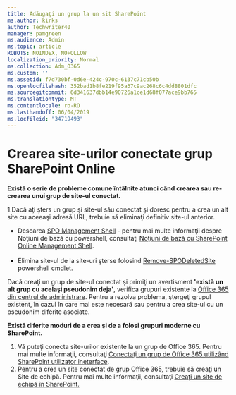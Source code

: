 ```yaml
---
title: Adăugaţi un grup la un sit SharePoint
ms.author: kirks
author: Techwriter40
manager: pamgreen
ms.audience: Admin
ms.topic: article
ROBOTS: NOINDEX, NOFOLLOW
localization_priority: Normal
ms.collection: Adm_O365
ms.custom: ''
ms.assetid: f7d730bf-0d6e-424c-970c-6137c71cb50b
ms.openlocfilehash: 352bad1b8fe219f95a37c9ac268c6c4dd8801dfc
ms.sourcegitcommit: 6d341637dbb14e90726a1ce1d68f077ace9bb765
ms.translationtype: MT
ms.contentlocale: ro-RO
ms.lasthandoff: 06/04/2019
ms.locfileid: "34719493"
---
```

# <a name="create-group-connected-site-in-sharepoint-online"></a>Crearea site-urilor conectate grup SharePoint Online

<p><strong>Există o serie de probleme comune întâlnite atunci când crearea sau re-crearea unui grup de site-ul conectat.&nbsp;</strong></p>  <p>1.Dacă aţi şters un grup şi site-ul său conectat şi doresc pentru a crea un alt site cu aceeaşi adresă URL, trebuie să eliminaţi definitiv site-ul anterior.</p>  <ul>  <li>Descarca <a title="coajă de Management SPO" href="https://support.office.com/en-ie/article/introduction-to-the-sharepoint-online-management-shell-c16941c3-19b4-4710-8056-34c034493429">SPO Management Shell</a> - pentru mai multe informaţii despre Noţiuni de bază cu powershell, consultaţi <a title="Noţiuni de bază cu SharePoint Online Management Shell" href="https://docs.microsoft.com/en-us/powershell/module/sharepoint-online/remove-sposite?view=sharepoint-ps">Noţiuni de bază cu SharePoint Online Management Shell</a>. <br /><br /></li>  <li>Elimina site-ul de la site-uri şterse folosind <a title="Remove-SPODeletedSite" href="https://docs.microsoft.com/en-us/powershell/module/sharepoint-online/remove-sposite?view=sharepoint-ps">Remove-SPODeletedSite</a> powershell cmdlet.</li>  </ul>  <p>Dacă creaţi un grup de site-ul conectat şi primiţi un avertisment <strong>'există un alt grup cu acelaşi pseudonim deja'</strong>, verifica grupuri existente la <a title="Office 365 din centrul de administrare" href="https://admin.microsoft.com/Adminportal/Home?source=applauncher#/groups">Office 365 din centrul de administrare</a>. Pentru a rezolva problema, ştergeţi grupul existent, în cazul în care mai este necesară sau pentru a crea site-ul cu un pseudonim diferite asociate.&nbsp;</p>  <p><strong>Există diferite moduri de a crea şi de a folosi grupuri moderne cu SharePoint.&nbsp;</strong></p>  <ol>  <li>Vă puteţi conecta site-urilor existente la un grup de Office 365. Pentru mai multe informaţii, consultaţi <a title="conecta un grup de Office 365 utilizând SharePoint utilizator ineterface" href="https://docs.microsoft.com/en-us/sharepoint/dev/transform/modernize-connect-to-office365-group#connect-an-office-365-group-using-the-sharepoint-user-interface">Conectaţi un grup de Office 365 utilizând SharePoint utilizator ineterface</a>.</li>  <li>Pentru a crea un site conectat de grup Office 365, trebuie să creaţi un Site de echipă. Pentru mai multe informaţii, consultaţi <a title="a crea un site de echipă în SharePoint" href="https://support.office.com/en-us/article/create-a-team-site-in-sharepoint-ef10c1e7-15f3-42a3-98aa-b5972711777d">Creați un site de echipă în SharePoint.</a></li>  </ol>

